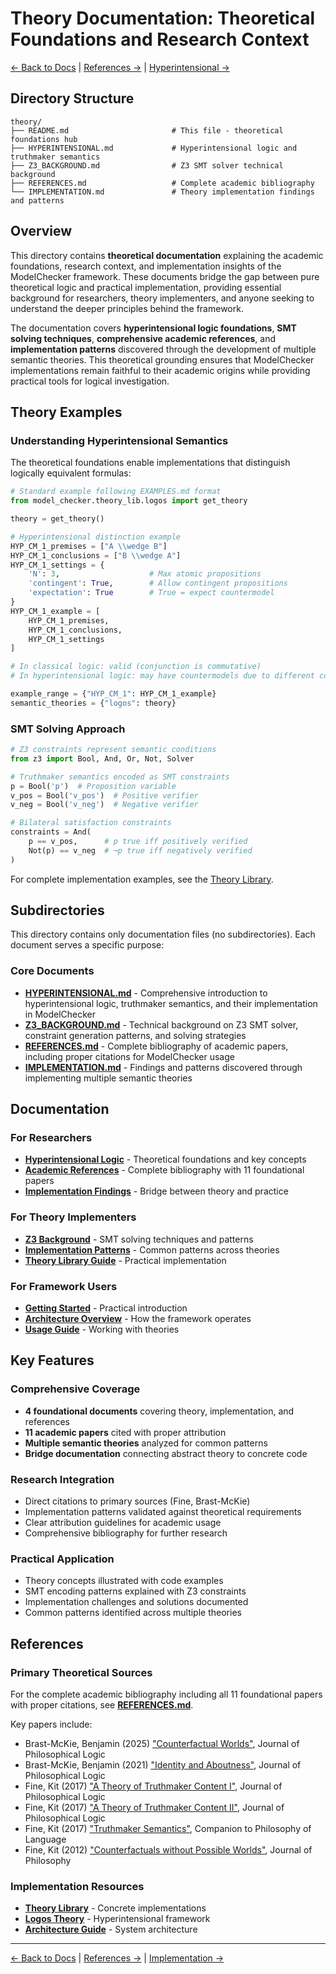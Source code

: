 # Theory Documentation: Theoretical Foundations and Research Context

[← Back to Docs](../README.md) | [References →](REFERENCES.md) | [Hyperintensional →](HYPERINTENSIONAL.md)

## Directory Structure

```
theory/
├── README.md                       # This file - theoretical foundations hub
├── HYPERINTENSIONAL.md             # Hyperintensional logic and truthmaker semantics
├── Z3_BACKGROUND.md                # Z3 SMT solver technical background
├── REFERENCES.md                   # Complete academic bibliography
└── IMPLEMENTATION.md               # Theory implementation findings and patterns
```

## Overview

This directory contains **theoretical documentation** explaining the academic foundations, research context, and implementation insights of the ModelChecker framework. These documents bridge the gap between pure theoretical logic and practical implementation, providing essential background for researchers, theory implementers, and anyone seeking to understand the deeper principles behind the framework.

The documentation covers **hyperintensional logic foundations**, **SMT solving techniques**, **comprehensive academic references**, and **implementation patterns** discovered through the development of multiple semantic theories. This theoretical grounding ensures that ModelChecker implementations remain faithful to their academic origins while providing practical tools for logical investigation.

## Theory Examples

### Understanding Hyperintensional Semantics

The theoretical foundations enable implementations that distinguish logically equivalent formulas:

```python
# Standard example following EXAMPLES.md format
from model_checker.theory_lib.logos import get_theory

theory = get_theory()

# Hyperintensional distinction example
HYP_CM_1_premises = ["A \\wedge B"]
HYP_CM_1_conclusions = ["B \\wedge A"]
HYP_CM_1_settings = {
    'N': 3,                    # Max atomic propositions
    'contingent': True,        # Allow contingent propositions
    'expectation': True        # True = expect countermodel
}
HYP_CM_1_example = [
    HYP_CM_1_premises,
    HYP_CM_1_conclusions,
    HYP_CM_1_settings
]

# In classical logic: valid (conjunction is commutative)
# In hyperintensional logic: may have countermodels due to different content

example_range = {"HYP_CM_1": HYP_CM_1_example}
semantic_theories = {"logos": theory}
```

### SMT Solving Approach

```python
# Z3 constraints represent semantic conditions
from z3 import Bool, And, Or, Not, Solver

# Truthmaker semantics encoded as SMT constraints
p = Bool('p')  # Proposition variable
v_pos = Bool('v_pos')  # Positive verifier
v_neg = Bool('v_neg')  # Negative verifier

# Bilateral satisfaction constraints
constraints = And(
    p == v_pos,      # p true iff positively verified
    Not(p) == v_neg  # ¬p true iff negatively verified
)
```

For complete implementation examples, see the [Theory Library](../../Code/src/model_checker/theory_lib/README.md).

## Subdirectories

This directory contains only documentation files (no subdirectories). Each document serves a specific purpose:

### Core Documents

- **[HYPERINTENSIONAL.md](HYPERINTENSIONAL.md)** - Comprehensive introduction to hyperintensional logic, truthmaker semantics, and their implementation in ModelChecker
- **[Z3_BACKGROUND.md](Z3_BACKGROUND.md)** - Technical background on Z3 SMT solver, constraint generation patterns, and solving strategies
- **[REFERENCES.md](REFERENCES.md)** - Complete bibliography of academic papers, including proper citations for ModelChecker usage
- **[IMPLEMENTATION.md](IMPLEMENTATION.md)** - Findings and patterns discovered through implementing multiple semantic theories

## Documentation

### For Researchers

- **[Hyperintensional Logic](HYPERINTENSIONAL.md)** - Theoretical foundations and key concepts
- **[Academic References](REFERENCES.md)** - Complete bibliography with 11 foundational papers
- **[Implementation Findings](IMPLEMENTATION.md)** - Bridge between theory and practice

### For Theory Implementers

- **[Z3 Background](Z3_BACKGROUND.md)** - SMT solving techniques and patterns
- **[Implementation Patterns](IMPLEMENTATION.md)** - Common patterns across theories
- **[Theory Library Guide](../../Code/src/model_checker/theory_lib/README.md)** - Practical implementation

### For Framework Users

- **[Getting Started](../installation/GETTING_STARTED.md)** - Practical introduction
- **[Architecture Overview](../architecture/README.md)** - How the framework operates
- **[Usage Guide](../usage/README.md)** - Working with theories

## Key Features

### Comprehensive Coverage

- **4 foundational documents** covering theory, implementation, and references
- **11 academic papers** cited with proper attribution
- **Multiple semantic theories** analyzed for common patterns
- **Bridge documentation** connecting abstract theory to concrete code

### Research Integration

- Direct citations to primary sources (Fine, Brast-McKie)
- Implementation patterns validated against theoretical requirements
- Clear attribution guidelines for academic usage
- Comprehensive bibliography for further research

### Practical Application

- Theory concepts illustrated with code examples
- SMT encoding patterns explained with Z3 constraints
- Implementation challenges and solutions documented
- Common patterns identified across multiple theories

## References

### Primary Theoretical Sources

For the complete academic bibliography including all 11 foundational papers with proper citations, see **[REFERENCES.md](REFERENCES.md)**.

Key papers include:

- Brast-McKie, Benjamin (2025) ["Counterfactual Worlds"](https://link.springer.com/article/10.1007/s10992-025-09793-8), Journal of Philosophical Logic
- Brast-McKie, Benjamin (2021) ["Identity and Aboutness"](https://link.springer.com/article/10.1007/s10992-021-09612-w), Journal of Philosophical Logic
- Fine, Kit (2017) ["A Theory of Truthmaker Content I"](https://link.springer.com/article/10.1007/s10992-016-9413-y), Journal of Philosophical Logic
- Fine, Kit (2017) ["A Theory of Truthmaker Content II"](https://link.springer.com/article/10.1007/s10992-016-9419-5), Journal of Philosophical Logic
- Fine, Kit (2017) ["Truthmaker Semantics"](https://doi.org/10.1002/9781118972090.ch22), Companion to Philosophy of Language
- Fine, Kit (2012) ["Counterfactuals without Possible Worlds"](https://doi.org/10.1086/664753), Journal of Philosophy

### Implementation Resources

- **[Theory Library](../../Code/src/model_checker/theory_lib/)** - Concrete implementations
- **[Logos Theory](../../Code/src/model_checker/theory_lib/logos/)** - Hyperintensional framework
- **[Architecture Guide](../architecture/)** - System architecture

---

[← Back to Docs](../README.md) | [References →](REFERENCES.md) | [Implementation →](IMPLEMENTATION.md)
